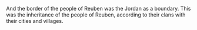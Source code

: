 And the border of the people of Reuben was the Jordan as a boundary. This was the inheritance of the people of Reuben, according to their clans with their cities and villages.
